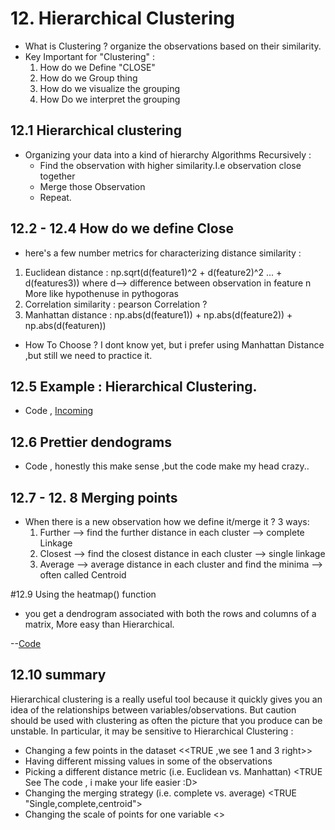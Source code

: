 # 12. Hierarchical Clustering

* What is Clustering ? organize the observations based on their similarity.
* Key Important for "Clustering" :
  1. How do we Define "CLOSE"
  2. How do we Group thing
  3. How do we visualize the grouping
  4. How Do we interpret the grouping

## 12.1 Hierarchical clustering
- Organizing your data into a kind of hierarchy
Algorithms Recursively :
  - Find the observation with higher similarity.I.e observation close together
  - Merge those Observation
  - Repeat.
## 12.2 - 12.4 How do we define Close
 - here's a few number metrics for characterizing distance similarity :
  1. Euclidean distance : np.sqrt(d(feature1)^2 + d(feature2)^2 ... + d(features3)) where d--> difference between observation in feature n
  More like hypothenuse in pythogoras
  2. Correlation similarity : pearson Correlation ?
  3. Manhattan distance : np.abs(d(feature1)) + np.abs(d(feature2)) + np.abs(d(featuren))
- How To Choose ? I dont know yet, but i prefer using Manhattan Distance ,but still we need to practice it.

## 12.5 Example : Hierarchical Clustering.
- Code , [Incoming](https://github.com/Xwyzworms/Exploratory-Data-Analysis-with-R/blob/master/9.%20Hierarchical%20Clustering/Heirarashdas.R)

## 12.6 Prettier dendograms
- Code , honestly this make sense ,but the code make my head crazy..

## 12.7  - 12. 8 Merging points
 - When there is a new observation how we define it/merge it ? 3 ways:
   1. Further --> find the further distance in each cluster --> complete Linkage
   2. Closest --> find the closest distance in each cluster --> single linkage
   3. Average --> average distance in each cluster and find the minima --> often called Centroid

#12.9 Using the heatmap() function
 - you get a dendrogram associated with both the rows and columns of a matrix,
 More easy than Hierarchical.

 --[Code](https://github.com/Xwyzworms/Exploratory-Data-Analysis-with-R/blob/master/9.%20Hierarchical%20Clustering/Heirarashdas.R)
## 12.10 summary
Hierarchical clustering is a really useful tool because it quickly gives you an idea of the relationships between variables/observations. But caution should be used with clustering as often the picture that you produce can be unstable. In particular,
 it may be sensitive to Hierarchical Clustering :
- Changing a few points in the dataset <<TRUE ,we see 1 and 3 right>>
- Having different missing values in some of the observations
- Picking a different distance metric (i.e. Euclidean vs. Manhattan) <TRUE See The code , i make your life easier :D>
- Changing the merging strategy (i.e. complete vs. average) <TRUE "Single,complete,centroid">
- Changing the scale of points for one variable <<SCALING IS IMPORTANT >>
